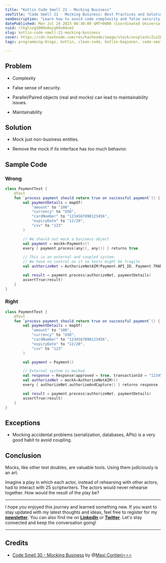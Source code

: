 ```yaml
---
title: "Kotlin Code Smell 21 - Mocking Business"
seoTitle: "Code Smell 21 - Mocking Business: Best Practices and Solutions"
seoDescription: "Learn how to avoid code complexity and false security by mocking non-business entities. Find best practices and solutions for maintainable tests."
datePublished: Mon Jul 24 2023 08:30:09 GMT+0000 (Coordinated Universal Time)
cuid: clkglxzg3000o0ajq69x0dcm2
slug: kotlin-code-smell-21-mocking-business
cover: https://cdn.hashnode.com/res/hashnode/image/stock/unsplash/ZLe2BnUZuKA/upload/c629759eea86662fe138045c0357ba87.jpeg
tags: programming-blogs, kotlin, clean-code, kotlin-beginner, code-smell-1

---
```


## Problem

* Complexity
    
* False sense of security.
    
* Parallel/Paired objects (real and mocks) can lead to maintainability issues.
    
* Maintainability
    

## Solution

* Mock just non-business entities.
    
* Remove the mock if its interface has too much behavior.
    

## Sample Code

### Wrong

```kotlin
class PaymentTest {
    @Test
    fun `process payment should return true on successful payment`() {
        val paymentDetails = mapOf(
            "amount" to "100",
            "currency" to "USD",
            "cardNumber" to "1234567890123456",
            "expiryDate" to "12/20",
            "cvv" to "123"
        )

        // We should not mock a business object
        val payment = mockk<Payment>()
        every { payment.process(any(), any()) } returns true

        // This is an external and coupled system.
        // We have no control on it so tests might be fragile
        val authorizeNet = AuthorizeNetAIM(Payment.API_ID, Payment.TRANSACTION_KEY)

        val result = payment.process(authorizeNet, paymentDetails)
        assertTrue(result)
    }
}
```

### Right

```kotlin
class PaymentTest {
    @Test
    fun `process payment should return true on successful payment`() {
        val paymentDetails = mapOf(
            "amount" to "100",
            "currency" to "USD",
            "cardNumber" to "1234567890123456",
            "expiryDate" to "12/20",
            "cvv" to "123"
        )

        val payment = Payment()

        // External system is mocked
        val response = Response(approved = true, transactionId = "1234567890")
        val authorizeNet = mockk<AuthorizeNetAIM>()
        every { authorizeNet.authorizeAndCapture() } returns response

        val result = payment.process(authorizeNet, paymentDetails)
        assertTrue(result)
    }
}
```

## Exceptions

* Mocking accidental problems (serialization, databases, APIs) is a very good habit to avoid coupling.
    

## Conclusion

Mocks, like other test doubles, are valuable tools. Using them judiciously is an art.

Imagine a play in which each actor, instead of rehearsing with other actors, had to interact with 25 scriptwriters. The actors would never rehearse together. How would the result of the play be?

---

I hope you enjoyed this journey and learned something new. If you want to stay updated with my latest thoughts and ideas, feel free to register for my [**newsletter**](https://yonatankarp.com/newsletter). You can also find me on [**LinkedIn**](https://www.linkedin.com/in/yonatankarp/) or [**Twitter**](https://twitter.com/yonatan_karp). Let's stay connected and keep the conversation going!

---

## Credits

* [Code Smell 30 - Mocking Business](https://maximilianocontieri.com/code-smell-30-mocking-business) by @[Maxi Contieri⭐⭐⭐](@mcsee)
